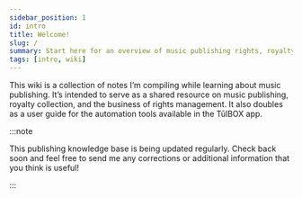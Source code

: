 ```yaml
---
sidebar_position: 1
id: intro
title: Welcome!
slug: /
summary: Start here for an overview of music publishing rights, royalty streams, and industry infrastructure.
tags: [intro, wiki]
---
```


This wiki is a collection of notes I’m compiling while learning about music publishing. It’s intended to serve as a shared resource on music publishing, royalty collection, and the business of rights management. It also doubles as a user guide for the automation tools available in the TūlBOX app.

:::note

This publishing knowledge base is being updated regularly. Check back soon and feel free to send me any corrections or additional information that you think is useful!

:::
